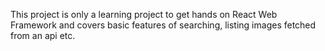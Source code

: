 This project is only a learning project to get hands on React Web Framework and covers basic features of searching, listing images fetched from an api etc.
